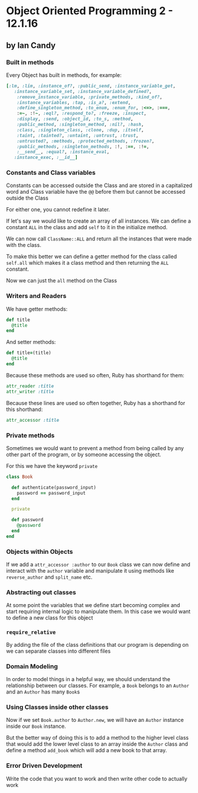# Object Oriented Programming 2 - 12.1.16
## by Ian Candy

### Built in methods

Every Object has built in methods, for example:

```ruby
[:lm, :lim, :instance_of?, :public_send, :instance_variable_get,
   :instance_variable_set, :instance_variable_defined?,
    :remove_instance_variable, :private_methods, :kind_of?,
    :instance_variables, :tap, :is_a?, :extend,
    :define_singleton_method, :to_enum, :enum_for, :<=>, :===,
    :=~, :!~, :eql?, :respond_to?, :freeze, :inspect,
    :display, :send, :object_id, :to_s, :method,
    :public_method, :singleton_method, :nil?, :hash,
    :class, :singleton_class, :clone, :dup, :itself,
    :taint, :tainted?, :untaint, :untrust, :trust,
    :untrusted?, :methods, :protected_methods, :frozen?,
    :public_methods, :singleton_methods, :!, :==, :!=,
    :__send__, :equal?, :instance_eval,
   :instance_exec, :__id__]
```

### Constants and Class variables

Constants can be accessed outside the Class and are stored in a capitalized word and Class variable have the `@@` before them but cannot be accessed outside the Class

For either one, you cannot redefine it later.

If let's say we would like to create an array of all instances. We can define a constant `ALL` in the class and add `self` to it in the initialize method.

We can now call `ClassName::ALL` and return all the instances that were made with the class.

To make this better we can define a getter method for the class called `self.all` which makes it a class method and then returning the `ALL` constant.

Now we can just the `all` method on the Class

### Writers and Readers

We have getter methods:

```ruby
def title
  @title
end
```

And setter methods:

```ruby
def title=(title)
  @title
end
```

Because these methods are used so often, Ruby has shorthand for them:

```ruby
attr_reader :title
attr_writer :title
```

Because these lines are used so often together, Ruby has a shorthand for this shorthand:

```ruby
attr_accessor :title
```


### Private methods

Sometimes we would want to prevent a method from being called by any other part of the program, or by someone accessing the object.

For this we have the keyword `private`

```ruby
class Book

  def authenticate(password_input)
    password == password_input
  end

  private

  def password
    @password
  end
end
```

### Objects within Objects

If we add a `attr_accessor :author` to our `Book` class we can now define and interact with the `author` variable and manipulate it using methods like `reverse_author` and `split_name` etc.

### Abstracting out classes

At some point the variables that we define start becoming complex and start requiring internal logic to manipulate them. In this case we would want to define a new class for this object

### `require_relative`

By adding the file of the class definitions that our program is depending on we can separate classes into different files

### Domain Modeling

In order to model things in a helpful way, we should understand the relationship between our classes. For example, a `Book` belongs to an `Author` and an `Author` has many `Book`s

### Using Classes inside other classes

Now if we set `Book.author` to `Author.new`, we will have an `Author` instance inside our `Book` instance.

But the better way of doing this is to add a method to the higher level class that would add the lower level class to an array inside the `Author` class and define a method `add_book` which will add a new book to that array.

### Error Driven Development

Write the code that you want to work and then write other code to actually work
